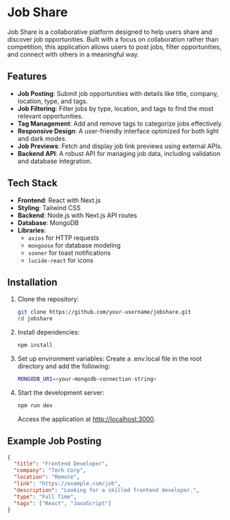# Job Share

Job Share is a collaborative platform designed to help users share and discover job opportunities. Built with a focus on collaboration rather than competition, this application allows users to post jobs, filter opportunities, and connect with others in a meaningful way.

## Features

- **Job Posting**: Submit job opportunities with details like title, company, location, type, and tags.
- **Job Filtering**: Filter jobs by type, location, and tags to find the most relevant opportunities.
- **Tag Management**: Add and remove tags to categorize jobs effectively.
- **Responsive Design**: A user-friendly interface optimized for both light and dark modes.
- **Job Previews**: Fetch and display job link previews using external APIs.
- **Backend API**: A robust API for managing job data, including validation and database integration.

## Tech Stack

- **Frontend**: React with Next.js
- **Styling**: Tailwind CSS
- **Backend**: Node.js with Next.js API routes
- **Database**: MongoDB
- **Libraries**:
  - `axios` for HTTP requests
  - `mongoose` for database modeling
  - `sonner` for toast notifications
  - `lucide-react` for icons

## Installation

1. Clone the repository:
   ```bash
   git clone https://github.com/your-username/jobshare.git
   cd jobshare
   ```
2. Install dependencies:
   ```bash
   npm install
   ```
3. Set up environment variables: Create a .env.local file in the root directory and add the following:
   ```bash
   MONGODB_URI=<your-mongodb-connection-string>
   ```
4. Start the development server:
   ```bash
   npm run dev
   ```
   Access the application at [http://localhost:3000](http://localhost:3000).

## Example Job Posting

```json
{
  "title": "Frontend Developer",
  "company": "Tech Corp",
  "location": "Remote",
  "link": "https://example.com/job",
  "description": "Looking for a skilled frontend developer.",
  "type": "Full Time",
  "tags": ["React", "JavaScript"]
}
```
